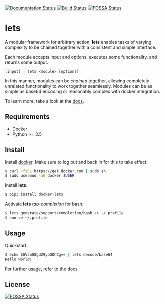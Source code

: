 [![Documentation Status](https://readthedocs.org/projects/lets/badge/?version=latest)](https://lets.readthedocs.io/en/latest/?badge=latest)
[![Build Status](https://travis-ci.com/johneiser/lets.svg?branch=master)](https://travis-ci.com/johneiser/lets)
[![FOSSA Status](https://app.fossa.io/api/projects/git%2Bgithub.com%2Fjohneiser%2Flets.svg?type=shield)](https://app.fossa.io/projects/git%2Bgithub.com%2Fjohneiser%2Flets?ref=badge_shield)

# lets

A modular framework for arbitrary action, **lets** enables tasks of varying complexity to be chained together with a consistent and simple interface.

Each module accepts input and options, executes some functionality, and returns some output.

```
[input] | lets <module> [options]
```

In this manner, modules can be *chained* together, allowing completely unrelated functionality to work together seamlessly.  Modules can be as simple as base64 encoding or reasonably complex with docker integration.

To learn more, take a look at the [docs](https://lets.readthedocs.io/en/latest/index.html).

## Requirements

- [Docker](https://docs.docker.com/install/linux/docker-ce/ubuntu/>)
- Python >= 3.5

## Install

Install [docker](https://docs.docker.com/install/linux/docker-ce/ubuntu/>).  Make sure to log out and back in for this to take effect.

```bash
$ curl -fsSL https://get.docker.com | sudo sh
$ sudo usermod -aG docker $USER
```

Install **lets**.

```bash
$ pip3 install docker-lets
```

Activate **lets** *tab-completion* for bash.

```bash
$ lets generate/support/completion/bash >> ~/.profile
$ source ~/.profile
```

## Usage

Quickstart:

```bash
$ echo SGVsbG8gd29ybGQhCg== | lets decode/base64
Hello world!
```

For further usage, refer to the [docs](https://lets.readthedocs.io/en/latest/usage.html)

## License
[![FOSSA Status](https://app.fossa.io/api/projects/git%2Bgithub.com%2Fjohneiser%2Flets.svg?type=large)](https://app.fossa.io/projects/git%2Bgithub.com%2Fjohneiser%2Flets?ref=badge_large)